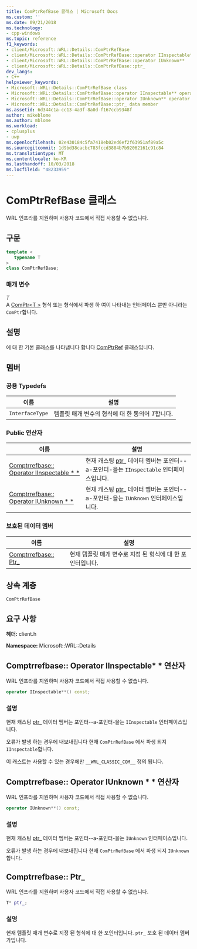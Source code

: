 ```yaml
---
title: ComPtrRefBase 클래스 | Microsoft Docs
ms.custom: ''
ms.date: 09/21/2018
ms.technology:
- cpp-windows
ms.topic: reference
f1_keywords:
- client/Microsoft::WRL::Details::ComPtrRefBase
- client/Microsoft::WRL::Details::ComPtrRefBase::operator IInspectable**
- client/Microsoft::WRL::Details::ComPtrRefBase::operator IUnknown**
- client/Microsoft::WRL::Details::ComPtrRefBase::ptr_
dev_langs:
- C++
helpviewer_keywords:
- Microsoft::WRL::Details::ComPtrRefBase class
- Microsoft::WRL::Details::ComPtrRefBase::operator IInspectable** operator
- Microsoft::WRL::Details::ComPtrRefBase::operator IUnknown** operator
- Microsoft::WRL::Details::ComPtrRefBase::ptr_ data member
ms.assetid: 6d344c1a-cc13-4a3f-8a0d-f167ccb9348f
author: mikeblome
ms.author: mblome
ms.workload:
- cplusplus
- uwp
ms.openlocfilehash: 02e430184c5fa7418eb02ed6ef2f63951af89a5c
ms.sourcegitcommit: 1d9bd38cacbc783fccd3884b7b92062161c91c84
ms.translationtype: MT
ms.contentlocale: ko-KR
ms.lasthandoff: 10/03/2018
ms.locfileid: "48233959"
---
```

# <a name="comptrrefbase-class"></a>ComPtrRefBase 클래스

WRL 인프라를 지원하며 사용자 코드에서 직접 사용할 수 없습니다.

## <a name="syntax"></a>구문

```cpp
template <
   typename T
>
class ComPtrRefBase;
```

### <a name="parameters"></a>매개 변수

*T*<br/>
A [ComPtr\<T >](../windows/comptr-class.md) 형식 또는 형식에서 파생 하 여이 나타내는 인터페이스 뿐만 아니라는 `ComPtr`합니다.

## <a name="remarks"></a>설명

에 대 한 기본 클래스를 나타냅니다 합니다 [ComPtrRef](../windows/comptrref-class.md) 클래스입니다.

## <a name="members"></a>멤버

### <a name="public-typedefs"></a>공용 Typedefs

이름            | 설명
--------------- | -------------------------------------------------
`InterfaceType` | 템플릿 매개 변수의 형식에 대 한 동의어 *T*합니다.

### <a name="public-operators"></a>Public 연산자

이름                                                                       | 설명
-------------------------------------------------------------------------- | -----------------------------------------------------------------------------------------------------
[Comptrrefbase:: Operator IInspectable * *](#operator-iinspectable-star-star) | 현재 캐스팅 [ptr_](#ptr) 데이터 멤버는 포인터--a-포인터-을는 `IInspectable` 인터페이스입니다.
[Comptrrefbase:: Operator IUnknown * *](#operator-iunknown-star-star)         | 현재 캐스팅 [ptr_](#ptr) 데이터 멤버는 포인터--a-포인터-을는 `IUnknown` 인터페이스입니다.

### <a name="protected-data-members"></a>보호된 데이터 멤버

이름                        | 설명
--------------------------- | ----------------------------------------------------------------
[Comptrrefbase:: Ptr_](#ptr) | 현재 템플릿 매개 변수로 지정 된 형식에 대 한 포인터입니다.

## <a name="inheritance-hierarchy"></a>상속 계층

`ComPtrRefBase`

## <a name="requirements"></a>요구 사항

**헤더:** client.h

**Namespace:** Microsoft::WRL::Details

## <a name="operator-iinspectable-star-star"></a>Comptrrefbase:: Operator IInspectable\* \* 연산자

WRL 인프라를 지원하며 사용자 코드에서 직접 사용할 수 없습니다.

```cpp
operator IInspectable**() const;
```

### <a name="remarks"></a>설명

현재 캐스팅 [ptr_](#ptr) 데이터 멤버는 포인터--a-포인터-을는 `IInspectable` 인터페이스입니다.

오류가 발생 하는 경우에 내보내집니다 현재 `ComPtrRefBase` 에서 파생 되지 `IInspectable`합니다.

이 캐스트는 사용할 수 있는 경우에만 `__WRL_CLASSIC_COM__` 정의 됩니다.

## <a name="operator-iunknown-star-star"></a>Comptrrefbase:: Operator IUnknown * * 연산자

WRL 인프라를 지원하며 사용자 코드에서 직접 사용할 수 없습니다.

```cpp
operator IUnknown**() const;
```

### <a name="remarks"></a>설명

현재 캐스팅 [ptr_](#ptr) 데이터 멤버는 포인터--a-포인터-을는 `IUnknown` 인터페이스입니다.

오류가 발생 하는 경우에 내보내집니다 현재 `ComPtrRefBase` 에서 파생 되지 `IUnknown`합니다.

## <a name="ptr"></a>Comptrrefbase:: Ptr_

WRL 인프라를 지원하며 사용자 코드에서 직접 사용할 수 없습니다.

```cpp
T* ptr_;
```

### <a name="remarks"></a>설명

현재 템플릿 매개 변수로 지정 된 형식에 대 한 포인터입니다. `ptr_` 보호 된 데이터 멤버가입니다.
